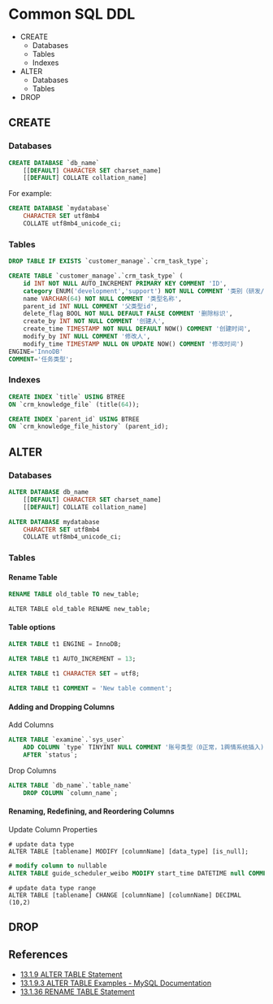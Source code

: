 # Common SQL DDL

- CREATE
  - Databases
  - Tables
  - Indexes
- ALTER
  - Databases
  - Tables
- DROP

## CREATE

### Databases

```sql
CREATE DATABASE `db_name`
    [[DEFAULT] CHARACTER SET charset_name]
    [[DEFAULT] COLLATE collation_name]
```

For example:

```sql
CREATE DATABASE `mydatabase` 
	CHARACTER SET utf8mb4 
	COLLATE utf8mb4_unicode_ci;
```

### Tables

```sql
DROP TABLE IF EXISTS `customer_manage`.`crm_task_type`;

CREATE TABLE `customer_manage`.`crm_task_type` (
    id INT NOT NULL AUTO_INCREMENT PRIMARY KEY COMMENT 'ID',
    category ENUM('development','support') NOT NULL COMMENT '类别（研发/支撑）',
    name VARCHAR(64) NOT NULL COMMENT '类型名称',
    parent_id INT NULL COMMENT '父类型id',
    delete_flag BOOL NOT NULL DEFAULT FALSE COMMENT '删除标识',
    create_by INT NOT NULL COMMENT '创建人',
    create_time TIMESTAMP NOT NULL DEFAULT NOW() COMMENT '创建时间',
    modify_by INT NULL COMMENT '修改人',
    modify_time TIMESTAMP NULL ON UPDATE NOW() COMMENT '修改时间')
ENGINE='InnoDB'
COMMENT='任务类型';
```

### Indexes

```sql
CREATE INDEX `title` USING BTREE 
ON `crm_knowledge_file` (title(64));

CREATE INDEX `parent_id` USING BTREE 
ON `crm_knowledge_file_history` (parent_id);
```



## ALTER

### Databases

```sql
ALTER DATABASE db_name
    [[DEFAULT] CHARACTER SET charset_name]
    [[DEFAULT] COLLATE collation_name]
```

```sql
ALTER DATABASE mydatabase 
	CHARACTER SET utf8mb4 
	COLLATE utf8mb4_unicode_ci;
```

### Tables

#### Rename Table

```sql
RENAME TABLE old_table TO new_table;
```

```mysql
ALTER TABLE old_table RENAME new_table;
```

#### Table options

```sql
ALTER TABLE t1 ENGINE = InnoDB;
```

```sql
ALTER TABLE t1 AUTO_INCREMENT = 13;
```

```sql
ALTER TABLE t1 CHARACTER SET = utf8;
```

```sql
ALTER TABLE t1 COMMENT = 'New table comment';
```

#### Adding and Dropping Columns

Add Columns

```sql
ALTER TABLE `examine`.`sys_user`
	ADD COLUMN `type` TINYINT NULL COMMENT '账号类型（0正常，1舆情系统插入)'
	AFTER `status`;
```

Drop Columns

```sql
ALTER TABLE `db_name`.`table_name`
	DROP COLUMN `column_name`;
```

#### Renaming, Redefining, and Reordering Columns

Update Column Properties

```mysql
# update data type
ALTER TABLE [tablename] MODIFY [columnName] [data_type] [is_null];
```

```sql
# modify column to nullable
ALTER TABLE guide_scheduler_weibo MODIFY start_time DATETIME null COMMENT '执行开始时间';
```

```mysql
# update data type range
ALTER TABLE [tablename] CHANGE [columnName] [columnName] DECIMAL (10,2)
```



## DROP



## References

- [13.1.9 ALTER TABLE Statement](https://dev.mysql.com/doc/refman/8.0/en/alter-table.html)
- [13.1.9.3 ALTER TABLE Examples - MySQL Documentation](https://dev.mysql.com/doc/refman/8.0/en/alter-table-examples.html)
- [13.1.36 RENAME TABLE Statement](https://dev.mysql.com/doc/refman/8.0/en/rename-table.html)

